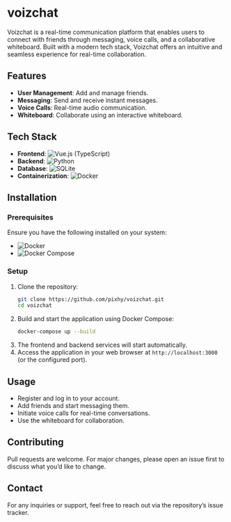# voizchat

Voizchat is a real-time communication platform that enables users to connect with friends through messaging, voice calls, and a collaborative whiteboard. Built with a modern tech stack, Voizchat offers an intuitive and seamless experience for real-time collaboration.

## Features
- **User Management**: Add and manage friends.
- **Messaging**: Send and receive instant messages.
- **Voice Calls**: Real-time audio communication.
- **Whiteboard**: Collaborate using an interactive whiteboard.

## Tech Stack
- **Frontend**: ![Vue.js (TypeScript)](https://img.shields.io/badge/Vue.js%20(TypeScript)-35495E?style=for-the-badge&logo=vue.js&logoColor=4FC08D)
- **Backend**: ![Python](https://img.shields.io/badge/Python-3776AB?style=for-the-badge&logo=python&logoColor=white)
- **Database**: ![SQLite](https://img.shields.io/badge/SQLite-003B57?style=for-the-badge&logo=sqlite&logoColor=white)
- **Containerization**: ![Docker](https://img.shields.io/badge/Docker-2496ED?style=for-the-badge&logo=docker&logoColor=white)

## Installation

### Prerequisites
Ensure you have the following installed on your system:
- ![Docker](https://img.shields.io/badge/Docker-2496ED?style=for-the-badge&logo=docker&logoColor=white)
- ![Docker Compose](https://img.shields.io/badge/Docker--Compose-2496ED?style=for-the-badge&logo=docker&logoColor=white)

### Setup
1. Clone the repository:
   ```sh
   git clone https://github.com/pixhy/voizchat.git
   cd voizchat
   ```
2. Build and start the application using Docker Compose:
   ```sh
   docker-compose up --build
   ```
3. The frontend and backend services will start automatically.
4. Access the application in your web browser at `http://localhost:3000` (or the configured port).

## Usage
- Register and log in to your account.
- Add friends and start messaging them.
- Initiate voice calls for real-time conversations.
- Use the whiteboard for collaboration.

## Contributing
Pull requests are welcome. For major changes, please open an issue first to discuss what you’d like to change.

## Contact
For any inquiries or support, feel free to reach out via the repository’s issue tracker.



